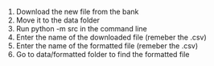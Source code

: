 1. Download the new file from the bank
2. Move it to the data folder
3. Run python -m src in the command line
4. Enter the name of the downloaded file (remeber the .csv)
5. Enter the name of the formatted file (remeber the .csv)
6. Go to data/formatted folder to find the formatted file
